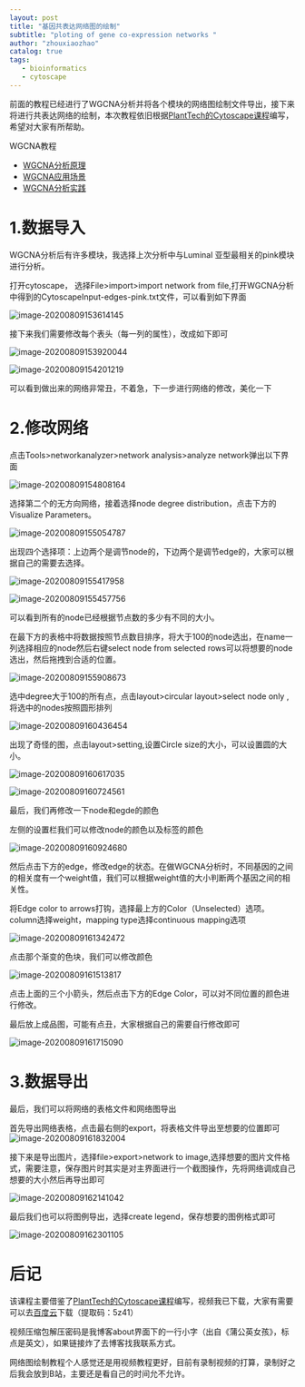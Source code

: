 ```yaml
---
layout: post
title: "基因共表达网络图的绘制"
subtitle: "ploting of gene co-expression networks "
author: "zhouxiaozhao"
catalog: true
tags:
   - bioinformatics
   - cytoscape
---
```




前面的教程已经进行了WGCNA分析并将各个模块的网络图绘制文件导出，接下来将进行共表达网络的绘制，本次教程依旧根据[PlantTech的Cytoscape课程](https://ke.qq.com/course/858014)编写，希望对大家有所帮助。

WGCNA教程

* [WGCNA分析原理](https://www.zhouxiaozhao.cn/2020/08/03/WGCNA1/)
* [WGCNA应用场景](https://www.zhouxiaozhao.cn/2020/08/05/WGCNA2/)
* [WGCNA分析实践](https://www.zhouxiaozhao.cn/2020/08/08/WGCNA3/)

# 1.数据导入

WGCNA分析后有许多模块，我选择上次分析中与Luminal 亚型最相关的pink模块进行分析。

打开cytoscape， 选择File>import>import network from file,打开WGCNA分析中得到的CytoscapeInput-edges-pink.txt文件，可以看到如下界面

![image-20200809153614145](\img\posts\2020.8.10\image-20200809153614145.png)

接下来我们需要修改每个表头（每一列的属性），改成如下即可

![image-20200809153920044](\img\posts\2020.8.10\image-20200809153920044.png)



![image-20200809154201219](\img\posts\2020.8.10\image-20200809154201219.png)

可以看到做出来的网络非常丑，不着急，下一步进行网络的修改，美化一下

# 2.修改网络

点击Tools>networkanalyzer>network analysis>analyze network弹出以下界面

![image-20200809154808164](\img\posts\2020.8.10\image-20200809154808164.png)

选择第二个的无方向网络，接着选择node degree distribution，点击下方的Visualize Parameters。

![image-20200809155054787](\img\posts\2020.8.10\image-20200809155054787.png)

出现四个选择项：上边两个是调节node的，下边两个是调节edge的，大家可以根据自己的需要去选择。

![image-20200809155417958](\img\posts\2020.8.10\image-20200809155417958.png)

![image-20200809155457756](\img\posts\2020.8.10\image-20200809155457756.png)

可以看到所有的node已经根据节点数的多少有不同的大小。

在最下方的表格中将数据按照节点数目排序，将大于100的node选出，在name一列选择相应的node然后右键select node from selected rows可以将想要的node选出，然后拖拽到合适的位置。

![image-20200809155908673](\img\posts\2020.8.10\image-20200809155908673.png)

选中degree大于100的所有点，点击layout>circular layout>select node only ,将选中的nodes按照圆形排列

![image-20200809160436454](\img\posts\2020.8.10\image-20200809160436454.png)

出现了奇怪的图，点击layout>setting,设置Circle size的大小，可以设置圆的大小。

![image-20200809160617035](\img\posts\2020.8.10\image-20200809160617035.png)

![image-20200809160724561](\img\posts\2020.8.10\image-20200809160724561.png)

最后，我们再修改一下node和egde的颜色

左侧的设置栏我们可以修改node的颜色以及标签的颜色

![image-20200809160924680](\img\posts\2020.8.10\image-20200809160924680.png)

然后点击下方的edge，修改edge的状态。在做WGCNA分析时，不同基因的之间的相关度有一个weight值，我们可以根据weight值的大小判断两个基因之间的相关性。

将Edge color to arrows打钩，选择最上方的Color（Unselected）选项。column选择weight，mapping type选择continuous mapping选项

![image-20200809161342472](\img\posts\2020.8.10\image-20200809161342472.png)

点击那个渐变的色块，我们可以修改颜色

![image-20200809161513817](\img\posts\2020.8.10\image-20200809161513817.png)

点击上面的三个小箭头，然后点击下方的Edge Color，可以对不同位置的颜色进行修改。

最后放上成品图，可能有点丑，大家根据自己的需要自行修改即可

![image-20200809161715090](\img\posts\2020.8.10\image-20200809161715090.png)

# 3.数据导出

最后，我们可以将网络的表格文件和网络图导出

首先导出网络表格，点击最右侧的export，将表格文件导出至想要的位置即可![image-20200809161832004](\img\posts\2020.8.10\image-20200809161832004.png)

接下来是导出图片，选择file>export>network to image,选择想要的图片文件格式，需要注意，保存图片时其实是对主界面进行一个截图操作，先将网络调成自己想要的大小然后再导出即可

![image-20200809162141042](\img\posts\2020.8.10\image-20200809162141042.png)

最后我们也可以将图例导出，选择create legend，保存想要的图例格式即可

![image-20200809162301105](\img\posts\2020.8.10\image-20200809162301105.png)

# 后记

该课程主要借鉴了[PlantTech的Cytoscape课程](https://ke.qq.com/course/858014)编写，视频我已下载，大家有需要可以去[百度云](https://pan.baidu.com/s/15IxHHWJ7t1uvhc8QSVykEQ)下载（提取码：5z41）

视频压缩包解压密码是我博客about界面下的一行小字（出自《蒲公英女孩》，标点是英文），如果链接炸了去博客找我联系方式。

网络图绘制教程个人感觉还是用视频教程更好，目前有录制视频的打算，录制好之后我会放到B站，主要还是看自己的时间允不允许。
